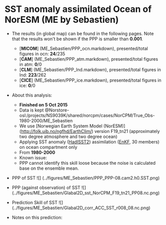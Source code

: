 SST anomaly assimilated Ocean of NorESM (ME by Sebastien)
==========

  * The results (in global map) can be found in the following pages. Note that the results won't be shown if the PPP is smaller than __0.001__.

    * [__MICOM__] (ME_Sebastien/PPP_ocn.markdown), presented/total figures in ocn: __24__/235 
    * [__CAM__] (ME_Sebastien/PPP_atm.markdown), presented/total figures in atm: __0__/0 
    * [__CLM__] (ME_Sebastien/PPP_lnd.markdown), presented/total figures in lnd: __223__/262 
    * [__CICE__] (ME_Sebastien/PPP_ice.markdown), presented/total figures in ice: __0__/0 

  * About this analysis:
    * __Finished on 5 Oct 2015__
    * Data is kept @Norstore-osl:/projects/NS9039K/shared/norcpm/cases/NorCPM/True_Obs-1980-2000/ME_Sebastien
    * We use [Norwegian Earth System Model (NorESM)] (http://folk.uib.no/ngfhd/EarthClim/) version F19_tn21 (approximately two degree atmosphere and two degree ocean)
    * Applying SST anomaly ([HadISST2](http://www.metoffice.gov.uk/hadobs/hadisst2/)) assimilation ([EnKF](http://enkf.nersc.no/), 30 members) on ocean compartment only
    * From __1980-2000__
    * Known issue:  
    * PPP cannot identify this skill loose because the noise is calculated base on the ensemble mean. 
  * PPP of SST ![] (../figures/ME_Sebastien/PPP_PPP-08.cam2.h0.SST.png)
  * PPP (against observation) of SST ![] (../figures/ME_Sebastien/Glabal2D_sst_NorCPM_F19_tn21_PP08.nc.png)
  * Prediction Skill of SST ![] (../figures/ME_Sebastien/Glabal2D_corr_ACC_SST_r008_08.nc.png)
  * Notes on this prediction:


